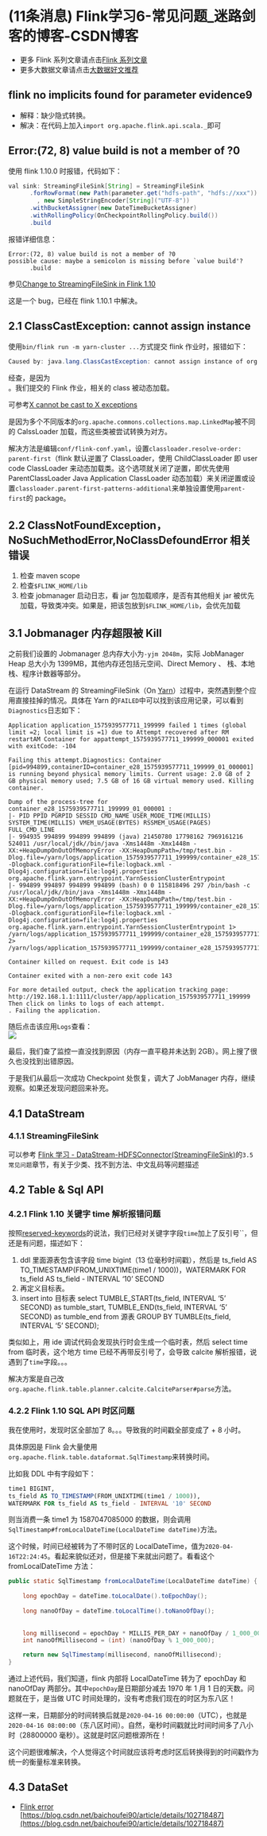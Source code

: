 # (11条消息) Flink学习6-常见问题_迷路剑客的博客-CSDN博客
-   更多 Flink 系列文章请点击[Flink 系列文章](https://blog.csdn.net/baichoufei90/article/details/105674793)
-   更多大数据文章请点击[大数据好文推荐](https://blog.csdn.net/baichoufei90/article/details/90264272)

## flink no implicits found for parameter evidence9

-   解释：缺少隐式转换。
-   解决：在代码上加入`import org.apache.flink.api.scala._`即可

## Error:(72, 8) value build is not a member of ?0

使用 flink 1.10.0 时报错，代码如下：

```java
val sink: StreamingFileSink[String] = StreamingFileSink
      .forRowFormat(new Path(parameter.get("hdfs-path", "hdfs://xxx"))
        , new SimpleStringEncoder[String]("UTF-8"))
      .withBucketAssigner(new DateTimeBucketAssigner)
      .withRollingPolicy(OnCheckpointRollingPolicy.build())
      .build

```

报错详细信息：

```
Error:(72, 8) value build is not a member of ?0
possible cause: maybe a semicolon is missing before `value build'?
      .build

```

参见[Change to StreamingFileSink in Flink 1.10](http://apache-flink-user-mailing-list-archive.2336050.n4.nabble.com/Change-to-StreamingFileSink-in-Flink-1-10-td34472.html#a34505)

这是一个 bug，已经在 flink 1.10.1 中解决。

## 2.1 ClassCastException: cannot assign instance

使用`bin/flink run -m yarn-cluster ...`方式提交 flink 作业时，报错如下：

```java
Caused by: java.lang.ClassCastException: cannot assign instance of org.apache.commons.collections.map.LinkedMap to field org.apache.flink.streaming.connectors.kafka.FlinkKafkaConsumerBase.pendingOffsetsToCommit of type org.apache.commons.collections.map.LinkedMap in instance of org.apache.flink.streaming.connectors.kafka.FlinkKafkaConsumer010

```

经查，是因为  
。我们提交的 Flink 作业，相关的 class 被动态加载。

可参考[X cannot be cast to X exceptions](https://ci.apache.org/projects/flink/flink-docs-release-1.8/monitoring/debugging_classloading.html#x-cannot-be-cast-to-x-exceptions)

是因为多个不同版本的`org.apache.commons.collections.map.LinkedMap`被不同的 CalssLoader 加载，而这些类被尝试转换为对方。

解决方法是编辑`conf/flink-conf.yaml`，设置`classloader.resolve-order: parent-first`（flink 默认逆置了 ClassLoader，使用 ChildClassLoader 即 user code ClassLoader 来动态加载类。这个选项就关闭了逆置，即优先使用 ParentClassLoader Java Application ClassLoader 动态加载）来关闭逆置或设置`classloader.parent-first-patterns-additional`来单独设置使用`parent-first`的 package。

## 2.2 ClassNotFoundException，NoSuchMethodError,NoClassDefoundError 相关错误

1.  检查 maven scope
2.  检查`$FLINK_HOME/lib`
3.  检查 jobmanager 启动日志，看 jar 包加载顺序，是否有其他相关 jar 被优先加载，导致类冲突。如果是，把该包放到`$FLINK_HOME/lib`，会优先加载

## 3.1 Jobmanager 内存超限被 Kill

之前我们设置的 Jobmanager 总内存大小为`-yjm 2048m`，实际 JobManager Heap 总大小为 1399MB，其他内存还包括元空间、Direct Memory 、 栈、本地栈、程序计数器等部分。

在运行 DataStream 的 StreamingFileSink（On [Yarn](https://so.csdn.net/so/search?q=Yarn&spm=1001.2101.3001.7020)）过程中，突然遇到整个应用直接挂掉的情况。具体在 Yarn 的`FAILED`中可以找到该应用记录，可以看到`Diagnostics`日志如下：

```
Application application_1575939577711_199999 failed 1 times (global limit =2; local limit is =1) due to Attempt recovered after RM restartAM Container for appattempt_1575939577711_199999_000001 exited with exitCode: -104

Failing this attempt.Diagnostics: Container [pid=994899,containerID=container_e28_1575939577711_199999_01_000001] is running beyond physical memory limits. Current usage: 2.0 GB of 2 GB physical memory used; 7.5 GB of 16 GB virtual memory used. Killing container.

Dump of the process-tree for container_e28_1575939577711_199999_01_000001 :
|- PID PPID PGRPID SESSID CMD_NAME USER_MODE_TIME(MILLIS) SYSTEM_TIME(MILLIS) VMEM_USAGE(BYTES) RSSMEM_USAGE(PAGES) FULL_CMD_LINE
|- 994935 994899 994899 994899 (java) 21450780 17798162 7969161216 524011 /usr/local/jdk//bin/java -Xms1448m -Xmx1448m -XX:+HeapDumpOnOutOfMemoryError -XX:HeapDumpPath=/tmp/test.bin -Dlog.file=/yarn/logs/application_1575939577711_199999/container_e28_1575939577711_199999_01_000001/jobmanager.log -Dlogback.configurationFile=file:logback.xml -Dlog4j.configuration=file:log4j.properties org.apache.flink.yarn.entrypoint.YarnSessionClusterEntrypoint
|- 994899 994897 994899 994899 (bash) 0 0 115818496 297 /bin/bash -c /usr/local/jdk//bin/java -Xms1448m -Xmx1448m -XX:+HeapDumpOnOutOfMemoryError -XX:HeapDumpPath=/tmp/test.bin -Dlog.file=/yarn/logs/application_1575939577711_199999/container_e28_1575939577711_199999_01_000001/jobmanager.log -Dlogback.configurationFile=file:logback.xml -Dlog4j.configuration=file:log4j.properties org.apache.flink.yarn.entrypoint.YarnSessionClusterEntrypoint 1> /yarn/logs/application_1575939577711_199999/container_e28_1575939577711_199999_01_000001/jobmanager.out 2> /yarn/logs/application_1575939577711_199999/container_e28_1575939577711_199999_01_000001/jobmanager.err

Container killed on request. Exit code is 143

Container exited with a non-zero exit code 143

For more detailed output, check the application tracking page: http://192.168.1.1:1111/cluster/app/application_1575939577711_199999 Then click on links to logs of each attempt.
. Failing the application.

```

随后点击该应用`Logs`查看：  
![](https://img-blog.csdnimg.cn/20200325181602185.png?x-oss-process=image/watermark,type_ZmFuZ3poZW5naGVpdGk,shadow_10,text_aHR0cHM6Ly9ibG9nLmNzZG4ubmV0L2JhaWNob3VmZWk5MA==,size_16,color_FFFFFF,t_70)

最后，我们查了监控一直没找到原因（内存一直平稳并未达到 2GB）。网上搜了很久也没找到出错原因。

于是我们从最后一次成功 Checkpoint 处恢复，调大了 JobManager 内存，继续观察。如果还发现问题回来补充。

## 4.1 DataStream

### 4.1.1 StreamingFileSink

可以参考 [Flink 学习 - DataStream-HDFSConnector(StreamingFileSink)](https://blog.csdn.net/baichoufei90/article/details/104009350)的`3.5 常见问题`章节，有关于少类、找不到方法、中文乱码等问题描述

## 4.2 Table & Sql API

### 4.2.1 Flink 1.10 关键字 time 解析报错问题

按照[reserved-keywords](https://ci.apache.org/projects/flink/flink-docs-release-1.10/dev/table/sql/index.html#reserved-keywords)的说法，我们已经对关键字字段`time`加上了反引号\`\`，但还是有问题，描述如下：

1.  ddl 里面源表包含该字段 time bigint（13 位毫秒时间戳），然后是 ts_field AS TO_TIMESTAMP(FROM_UNIXTIME(time1 / 1000))，WATERMARK FOR ts_field AS ts_field - INTERVAL ‘10’ SECOND
2.  再定义目标表。
3.  insert into 目标表 select TUMBLE_START(ts_field, INTERVAL ‘5’ SECOND) as tumble_start, TUMBLE_END(ts_field, INTERVAL ‘5’ SECOND) as tumble_end from 源表 GROUP BY TUMBLE(ts_field, INTERVAL ‘5’ SECOND);

类似如上，用 ide 调试代码会发现执行时会生成一个临时表，然后 select time from 临时表，这个地方 time 已经不再带反引号了，会导致 calcite 解析报错，说遇到了`time`字段。。。

解决方案是自己改`org.apache.flink.table.planner.calcite.CalciteParser#parse`方法。

### 4.2.2 Flink 1.10 SQL API 时区问题

我在使用时，发现时区全部加了 8。。。导致我的时间戳全部变成了 + 8 小时。

具体原因是 Flink 会大量使用`org.apache.flink.table.dataformat.SqlTimestamp`来转换时间。

比如我 DDL 中有字段如下：

```sql
time1 BIGINT,
ts_field AS TO_TIMESTAMP(FROM_UNIXTIME(time1 / 1000)),
WATERMARK FOR ts_field AS ts_field - INTERVAL '10' SECOND

```

则当消费一条 time1 为 1587047085000 的数据，则会调用`SqlTimestamp#fromLocalDateTime(LocalDateTime dateTime)`方法。

这个时候，时间已经被转为了不带时区的 LocalDateTime，值为`2020-04-16T22:24:45`。看起来貌似还对，但是接下来就出问题了。看看这个 fromLocalDateTime 方法：

```java
public static SqlTimestamp fromLocalDateTime(LocalDateTime dateTime) {
	
	long epochDay = dateTime.toLocalDate().toEpochDay();
	
	long nanoOfDay = dateTime.toLocalTime().toNanoOfDay();
	
	
	long millisecond = epochDay * MILLIS_PER_DAY + nanoOfDay / 1_000_000;
	int nanoOfMillisecond = (int) (nanoOfDay % 1_000_000);

	return new SqlTimestamp(millisecond, nanoOfMillisecond);
}

```

通过上述代码，我们知道，flink 内部将 LocalDateTime 转为了 epochDay 和 nanoOfDay 两部分。其中`epochDay`是日期部分减去 1970 年 1 月 1 日的天数。问题就在于，是当做 UTC 时间处理的，没有考虑我们现在的时区为东八区！

这样一来，日期部分的时间转换后就是`2020-04-16 00:00:00`（UTC），也就是`2020-04-16 08:00:00`（东八区时间）。自然，毫秒时间戳就比时间时间多了八小时（28800000 毫秒）。这就是时区问题根源所在！

这个问题很难解决，个人觉得这个时间就应该将考虑时区后转换得到的时间戳作为统一的衡量标准来转换。

## 4.3 DataSet

-   [Flink error](https://www.jianshu.com/p/da207f9f0467) 
    [https://blog.csdn.net/baichoufei90/article/details/102718487](https://blog.csdn.net/baichoufei90/article/details/102718487)
